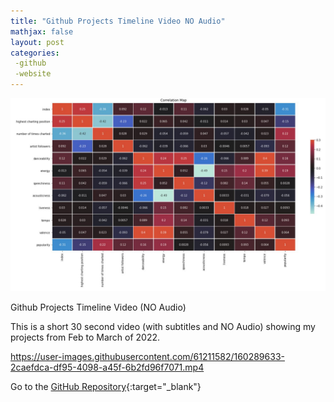 ```yaml
---
title: "Github Projects Timeline Video NO Audio"
mathjax: false
layout: post
categories: 
 -github
 -website
---
```


![Spotify_Eddie](https://github.com/edbe777/Completed-Labs/blob/main/Week_5/correlation%20map%202.JPG?raw=true)

Github Projects Timeline Video (NO Audio)

This is a short 30 second video (with subtitles and NO Audio) showing my projects from Feb to March of 2022. 




https://user-images.githubusercontent.com/61211582/160289633-2caefdca-df95-4098-a45f-6b2fd96f7071.mp4


Go to the [GitHub Repository](https://github.com/edbe777/Completed-Labs/tree/main/Week_5){:target="_blank"}
